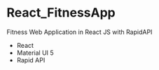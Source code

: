 # React_FitnessApp
Fitness Web Application in React JS with RapidAPI

- React
- Material UI 5
- Rapid API
